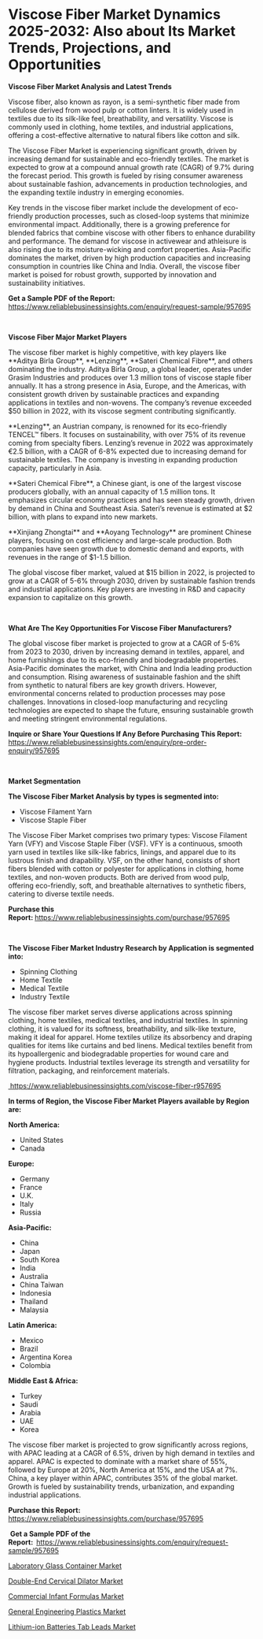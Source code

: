 <p><h1>Viscose Fiber Market Dynamics 2025-2032: Also about Its Market Trends, Projections, and Opportunities</h1></p><p><strong>Viscose Fiber Market Analysis and Latest Trends</strong></p>
<p><p>Viscose fiber, also known as rayon, is a semi-synthetic fiber made from cellulose derived from wood pulp or cotton linters. It is widely used in textiles due to its silk-like feel, breathability, and versatility. Viscose is commonly used in clothing, home textiles, and industrial applications, offering a cost-effective alternative to natural fibers like cotton and silk.</p><p>The Viscose Fiber Market is experiencing significant growth, driven by increasing demand for sustainable and eco-friendly textiles. The market is expected to grow at a compound annual growth rate (CAGR) of 9.7% during the forecast period. This growth is fueled by rising consumer awareness about sustainable fashion, advancements in production technologies, and the expanding textile industry in emerging economies.</p><p>Key trends in the viscose fiber market include the development of eco-friendly production processes, such as closed-loop systems that minimize environmental impact. Additionally, there is a growing preference for blended fabrics that combine viscose with other fibers to enhance durability and performance. The demand for viscose in activewear and athleisure is also rising due to its moisture-wicking and comfort properties. Asia-Pacific dominates the market, driven by high production capacities and increasing consumption in countries like China and India. Overall, the viscose fiber market is poised for robust growth, supported by innovation and sustainability initiatives.</p></p>
<p><strong>Get a Sample PDF of the Report:&nbsp;</strong> <a href="https://www.reliablebusinessinsights.com/enquiry/request-sample/957695?utm_campaign=1113&utm_medium=2&utm_source=Github&utm_content=ia&utm_term=26012025&utm_id=viscose-fiber">https://www.reliablebusinessinsights.com/enquiry/request-sample/957695</a></p>
<p>&nbsp;</p>
<p><strong>Viscose Fiber Major Market Players</strong></p>
<p><p>The viscose fiber market is highly competitive, with key players like **Aditya Birla Group**, **Lenzing**, **Sateri Chemical Fibre**, and others dominating the industry. Aditya Birla Group, a global leader, operates under Grasim Industries and produces over 1.3 million tons of viscose staple fiber annually. It has a strong presence in Asia, Europe, and the Americas, with consistent growth driven by sustainable practices and expanding applications in textiles and non-wovens. The company’s revenue exceeded $50 billion in 2022, with its viscose segment contributing significantly.</p><p>**Lenzing**, an Austrian company, is renowned for its eco-friendly TENCEL™ fibers. It focuses on sustainability, with over 75% of its revenue coming from specialty fibers. Lenzing’s revenue in 2022 was approximately €2.5 billion, with a CAGR of 6-8% expected due to increasing demand for sustainable textiles. The company is investing in expanding production capacity, particularly in Asia.</p><p>**Sateri Chemical Fibre**, a Chinese giant, is one of the largest viscose producers globally, with an annual capacity of 1.5 million tons. It emphasizes circular economy practices and has seen steady growth, driven by demand in China and Southeast Asia. Sateri’s revenue is estimated at $2 billion, with plans to expand into new markets.</p><p>**Xinjiang Zhongtai** and **Aoyang Technology** are prominent Chinese players, focusing on cost efficiency and large-scale production. Both companies have seen growth due to domestic demand and exports, with revenues in the range of $1-1.5 billion.</p><p>The global viscose fiber market, valued at $15 billion in 2022, is projected to grow at a CAGR of 5-6% through 2030, driven by sustainable fashion trends and industrial applications. Key players are investing in R&D and capacity expansion to capitalize on this growth.</p></p>
<p>&nbsp;</p>
<p><strong>What Are The Key Opportunities For Viscose Fiber Manufacturers?</strong></p>
<p><p>The global viscose fiber market is projected to grow at a CAGR of 5-6% from 2023 to 2030, driven by increasing demand in textiles, apparel, and home furnishings due to its eco-friendly and biodegradable properties. Asia-Pacific dominates the market, with China and India leading production and consumption. Rising awareness of sustainable fashion and the shift from synthetic to natural fibers are key growth drivers. However, environmental concerns related to production processes may pose challenges. Innovations in closed-loop manufacturing and recycling technologies are expected to shape the future, ensuring sustainable growth and meeting stringent environmental regulations.</p></p>
<p><strong>Inquire or Share Your Questions If Any Before Purchasing This Report:</strong> <a href="https://www.reliablebusinessinsights.com/enquiry/pre-order-enquiry/957695?utm_campaign=1113&utm_medium=2&utm_source=Github&utm_content=ia&utm_term=26012025&utm_id=viscose-fiber">https://www.reliablebusinessinsights.com/enquiry/pre-order-enquiry/957695</a></p>
<p>&nbsp;</p>
<p><strong>Market Segmentation</strong></p>
<p><strong>The Viscose Fiber Market Analysis by types is segmented into:</strong></p>
<p><ul><li>Viscose Filament Yarn</li><li>Viscose Staple Fiber</li></ul></p>
<p><p>The Viscose Fiber Market comprises two primary types: Viscose Filament Yarn (VFY) and Viscose Staple Fiber (VSF). VFY is a continuous, smooth yarn used in textiles like silk-like fabrics, linings, and apparel due to its lustrous finish and drapability. VSF, on the other hand, consists of short fibers blended with cotton or polyester for applications in clothing, home textiles, and non-woven products. Both are derived from wood pulp, offering eco-friendly, soft, and breathable alternatives to synthetic fibers, catering to diverse textile needs.</p></p>
<p><strong>Purchase this Report:&nbsp;</strong><a href="https://www.reliablebusinessinsights.com/purchase/957695?utm_campaign=1113&utm_medium=2&utm_source=Github&utm_content=ia&utm_term=26012025&utm_id=viscose-fiber">https://www.reliablebusinessinsights.com/purchase/957695</a></p>
<p>&nbsp;</p>
<p><strong>The Viscose Fiber Market Industry Research by Application is segmented into:</strong></p>
<p><ul><li>Spinning Clothing</li><li>Home Textile</li><li>Medical Textile</li><li>Industry Textile</li></ul></p>
<p><p>The viscose fiber market serves diverse applications across spinning clothing, home textiles, medical textiles, and industrial textiles. In spinning clothing, it is valued for its softness, breathability, and silk-like texture, making it ideal for apparel. Home textiles utilize its absorbency and draping qualities for items like curtains and bed linens. Medical textiles benefit from its hypoallergenic and biodegradable properties for wound care and hygiene products. Industrial textiles leverage its strength and versatility for filtration, packaging, and reinforcement materials.</p></p>
<p><a href="https://www.reliablebusinessinsights.com/viscose-fiber-r957695?utm_campaign=1113&utm_medium=2&utm_source=Github&utm_content=ia&utm_term=26012025&utm_id=viscose-fiber">&nbsp;https://www.reliablebusinessinsights.com/viscose-fiber-r957695</a></p>
<p><strong>In terms of Region, the Viscose Fiber Market Players available by Region are:</strong></p>
<p>
    <p> <strong> North America: </strong>
        <ul>
            <li>United States</li>
            <li>Canada</li>
        </ul>
        </p> 
    <p> <strong> Europe: </strong>
        <ul>
            <li>Germany</li>
            <li>France</li>
            <li>U.K.</li>
            <li>Italy</li>
            <li>Russia</li>
        </ul>
        </p> 
    <p> <strong> Asia-Pacific: </strong>
        <ul>
            <li>China</li>
            <li>Japan</li>
            <li>South Korea</li>
            <li>India</li>
            <li>Australia</li>
            <li>China Taiwan</li>
            <li>Indonesia</li>
            <li>Thailand</li>
            <li>Malaysia</li>
        </ul>
        </p> 
    <p> <strong> Latin America: </strong>
        <ul>
            <li>Mexico</li>
            <li>Brazil</li>
            <li>Argentina Korea</li>
            <li>Colombia</li>
        </ul>
        </p> 
    <p> <strong> Middle East & Africa: </strong>
        <ul>
            <li>Turkey</li>
            <li>Saudi</li>
            <li>Arabia</li>
            <li>UAE</li>
            <li>Korea</li>
        </ul>
    </p>
    </p>
<p><p>The viscose fiber market is projected to grow significantly across regions, with APAC leading at a CAGR of 6.5%, driven by high demand in textiles and apparel. APAC is expected to dominate with a market share of 55%, followed by Europe at 20%, North America at 15%, and the USA at 7%. China, a key player within APAC, contributes 35% of the global market. Growth is fueled by sustainability trends, urbanization, and expanding industrial applications.</p></p>
<p><strong>Purchase this Report: </strong><a href="https://www.reliablebusinessinsights.com/purchase/957695?utm_campaign=1113&utm_medium=2&utm_source=Github&utm_content=ia&utm_term=26012025&utm_id=viscose-fiber">https://www.reliablebusinessinsights.com/purchase/957695</a></p>
<p>&nbsp;<strong>Get a Sample PDF of the Report:&nbsp;&nbsp;</strong><a href="https://www.reliablebusinessinsights.com/enquiry/request-sample/957695?utm_campaign=1113&utm_medium=2&utm_source=Github&utm_content=ia&utm_term=26012025&utm_id=viscose-fiber">https://www.reliablebusinessinsights.com/enquiry/request-sample/957695</a></p>
<p><strong></strong></p>
<p><p><a href="https://github.com/rabiumofer/Market-Research-Report-List-1/blob/main/laboratory-glass-container-market.md?utm_campaign=1113&utm_medium=2&utm_source=Github&utm_content=ia&utm_term=26012025&utm_id=viscose-fiber">Laboratory Glass Container Market</a></p><p><a href="https://www.linkedin.com/pulse/comprehensive-double-end-cervical-dilator-market-analysis-imw5c?utm_campaign=1113&utm_medium=2&utm_source=Github&utm_content=ia&utm_term=26012025&utm_id=viscose-fiber">Double-End Cervical Dilator Market</a></p><p><a href="https://www.linkedin.com/pulse/forecasting-commercial-infant-formulas-market-68-cagr-fhemc?utm_campaign=1113&utm_medium=2&utm_source=Github&utm_content=ia&utm_term=26012025&utm_id=viscose-fiber">Commercial Infant Formulas Market</a></p><p><a href="https://github.com/mcmackinj33/Market-Research-Report-List-1/blob/main/general-engineering-plastics-market.md?utm_campaign=1113&utm_medium=2&utm_source=Github&utm_content=ia&utm_term=26012025&utm_id=viscose-fiber">General Engineering Plastics Market</a></p><p><a href="https://www.linkedin.com/pulse/navigating-competitive-landscape-lithium-ion-batteries-tab-4sr8e?utm_campaign=1113&utm_medium=2&utm_source=Github&utm_content=ia&utm_term=26012025&utm_id=viscose-fiber">Lithium-ion Batteries Tab Leads Market</a></p></p>